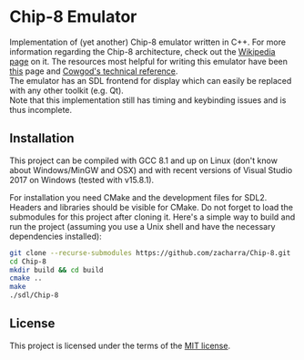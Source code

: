 # Chip-8 Emulator

Implementation of (yet another) Chip-8 emulator written in C++. For more information regarding the Chip-8 architecture, check out the [Wikipedia page][1] on it.
The resources most helpful for writing this emulator have been [this][2] page and [Cowgod's technical reference][3].  
The emulator has an SDL frontend for display which can easily be replaced with any other toolkit (e.g. Qt).  
Note that this implementation still has timing and keybinding issues and is thus incomplete.

## Installation
This project can be compiled with GCC 8.1 and up on Linux (don't know about Windows/MinGW and OSX) and with recent versions of Visual Studio 2017 on Windows (tested with v15.8.1).

For installation you need CMake and the development files for SDL2. Headers and libraries should be visible for CMake. 
Do not forget to load the submodules for this project after cloning it. Here's a simple way to build and run the project (assuming you use a Unix shell and have the necessary dependencies installed):

```bash
git clone --recurse-submodules https://github.com/zacharra/Chip-8.git
cd Chip-8
mkdir build && cd build
cmake ..
make
./sdl/Chip-8
```

## License
This project is licensed under the terms of the [MIT license](LICENSE).

[1]: https://en.wikipedia.org/wiki/CHIP-8
[2]: http://www.multigesture.net/articles/how-to-write-an-emulator-chip-8-interpreter/
[3]: http://devernay.free.fr/hacks/chip8/C8TECH10.HTM
